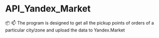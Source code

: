 # API_Yandex_Market
:package: :mailbox: The program is designed to get all the pickup points of orders of a particular city/zone and upload the data to Yandex.Market
